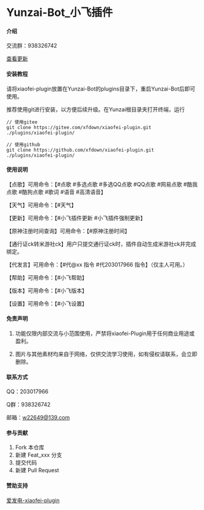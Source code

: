 ﻿# Yunzai-Bot_小飞插件

#### 介绍

交流群：938326742

[查看更新](./CHANGELOG.md)

#### 安装教程

请将xiaofei-plugin放置在Yunzai-Bot的plugins目录下，重启Yunzai-Bot后即可使用。

推荐使用git进行安装，以方便后续升级。在Yunzai根目录夹打开终端，运行

```
// 使用gitee
git clone https://gitee.com/xfdown/xiaofei-plugin.git ./plugins/xiaofei-plugin/

// 使用github
git clone https://github.com/xfdown/xiaofei-plugin.git ./plugins/xiaofei-plugin/

```

#### 使用说明

【点歌】可用命令：【#点歌 #多选点歌 #多选QQ点歌 #QQ点歌 #网易点歌 #酷我点歌 #酷狗点歌 #歌词 #语音 #高清语音】

【天气】可用命令：【#天气】

【更新】可用命令：【#小飞插件更新 #小飞插件强制更新】

【原神注册时间查询】可用命令：【#原神注册时间】

【通行证ck转米游社ck】用户只提交通行证ck时，插件自动生成米游社ck并完成绑定。

【代发言】可用命令：【#代@xx 指令 #代203017966 指令】（仅主人可用。）

【帮助】可用命令：【#小飞帮助】

【版本】可用命令：【#小飞版本】

【设置】可用命令：【#小飞设置】

#### 免责声明

1.  功能仅限内部交流与小范围使用，严禁将xiaofei-Plugin用于任何商业用途或盈利。

2.  图片与其他素材均来自于网络，仅供交流学习使用，如有侵权请联系，会立即删除。

#### 联系方式

QQ：203017966

Q群：938326742

邮箱：w22649@139.com

#### 参与贡献

1.  Fork 本仓库
2.  新建 Feat_xxx 分支
3.  提交代码
4.  新建 Pull Request

#### 赞助支持

[爱发电-xiaofei-plugin](https://afdian.net/a/xiaofei-plugin)